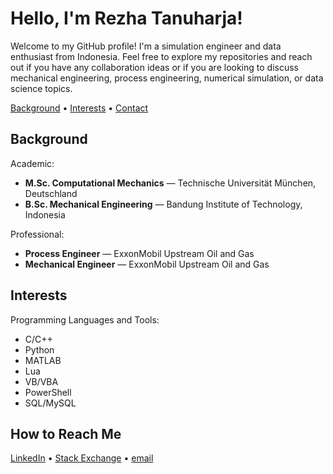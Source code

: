 <h1>Hello, I'm Rezha Tanuharja!</h1>
<p>
    Welcome to my GitHub profile!
    I'm a simulation engineer and data enthusiast from Indonesia.
    Feel free to explore my repositories and reach out if you have any collaboration ideas or if you are looking to discuss mechanical engineering, process engineering, numerical simulation, or data science topics.
</p>
<p>
    <a href="#background">Background</a>
    •
    <a href="#interests">Interests</a>
    •
    <a href="#contact">Contact</a>
</p>

<div id="background">
    <h2>Background</h2>
    Academic:
    <ul>
        <li>
            <strong>M.Sc. Computational Mechanics</strong> &mdash;
            Technische Universit&auml;t M&uuml;nchen, Deutschland
        </li>
        <li>
            <strong>B.Sc. Mechanical Engineering</strong> &mdash;
            Bandung Institute of Technology, Indonesia
        </li>
    </ul>
    Professional:
    <ul>
        <li>
            <strong>Process Engineer</strong> &mdash; 
            ExxonMobil Upstream Oil and Gas
        </li>
        <li>
            <strong>Mechanical Engineer</strong> &mdash; 
            ExxonMobil Upstream Oil and Gas
        </li>
    </ul>
<div>

<div id="interest">
    <h2>Interests</h2>
    Programming Languages and Tools:
    <ul>
        <li>C/C++</li>
        <li>Python</li>
        <li>MATLAB</li>
        <li>Lua</li>
        <li>VB/VBA</li>
        <li>PowerShell</li>
        <li>SQL/MySQL</li>
    </ul>
<div>

<div id="contact">
    <h2>How to Reach Me</h2>
    <a href="https://www.linkedin.com/in/rezha-tanuharja">LinkedIn</a>
    •
    <a href="https://math.stackexchange.com/users/751970/rezha-adrian-tanuharja">Stack Exchange</a>
    •
    <a href="mailto:rezha.tanuharja@outlook.com">email</a>
<div>